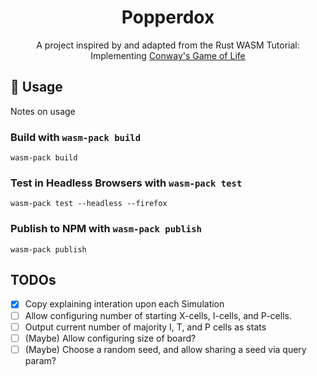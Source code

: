 <div align="center"><h1>Popperdox</h1>
A project inspired by and adapted from the Rust WASM Tutorial: Implementing <a target="_blank" rel="noreferrer" href="https://rustwasm.github.io/docs/book/game-of-life/introduction.html">Conway's Game of Life</a>
</div>

## 🚴 Usage

Notes on usage

### Build with `wasm-pack build`

```
wasm-pack build
```

### Test in Headless Browsers with `wasm-pack test`

```
wasm-pack test --headless --firefox
```

### Publish to NPM with `wasm-pack publish`

```
wasm-pack publish
```

## TODOs

- [x] Copy explaining interation upon each Simulation
- [ ] Allow configuring number of starting X-cells, I-cells, and P-cells.
- [ ] Output current number of majority I, T, and P cells as stats
- [ ] (Maybe) Allow configuring size of board?
- [ ] (Maybe) Choose a random seed, and allow sharing a seed via query param?
